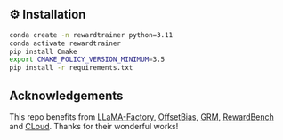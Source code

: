 ## ⚙️ Installation

```bash
conda create -n rewardtrainer python=3.11
conda activate rewardtrainer
pip install Cmake
export CMAKE_POLICY_VERSION_MINIMUM=3.5
pip install -r requirements.txt
```

## Acknowledgements

This repo benefits from [LLaMA-Factory](https://github.com/hiyouga/LLaMA-Factory), [OffsetBias](https://github.com/ncsoft/offsetbias), [GRM](https://github.com/YangRui2015/Generalizable-Reward-Model), [RewardBench](https://github.com/allenai/reward-bench) and [CLoud](https://github.com/zankner/CLoud). Thanks for their wonderful works!